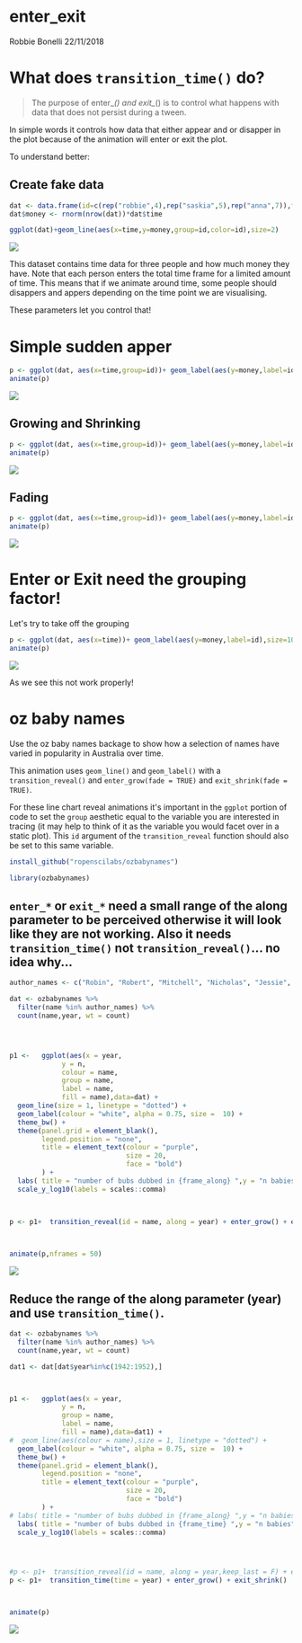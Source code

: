 enter\_exit
================
Robbie Bonelli
22/11/2018

What does `transition_time()` do?
=================================

> The purpose of enter\_*() and exit\_*() is to control what happens with data that does not persist during a tween.

In simple words it controls how data that either appear and or disapper in the plot because of the animation will enter or exit the plot.

To understand better:

Create fake data
----------------

``` r
dat <- data.frame(id=c(rep("robbie",4),rep("saskia",5),rep("anna",7)),time=c(1:4,2:6,4:10))
dat$money <- rnorm(nrow(dat))*dat$time

ggplot(dat)+geom_line(aes(x=time,y=money,group=id,color=id),size=2)
```

![](enter_exit_files/figure-markdown_github/unnamed-chunk-1-1.png)

This dataset contains time data for three people and how much money they have. Note that each person enters the total time frame for a limited amount of time. This means that if we animate around time, some people should disappers and appers depending on the time point we are visualising.

These parameters let you control that!

Simple sudden apper
===================

``` r
p <- ggplot(dat, aes(x=time,group=id))+ geom_label(aes(y=money,label=id,color=id),size=10) +  transition_time(time=time)+enter_appear()+exit_disappear()
animate(p)
```

![](enter_exit_files/figure-markdown_github/unnamed-chunk-2-1.gif)

Growing and Shrinking
---------------------

``` r
p <- ggplot(dat, aes(x=time,group=id))+ geom_label(aes(y=money,label=id,color=id),size=10) +  transition_time(time=time)+enter_grow()+exit_shrink()
animate(p)
```

![](enter_exit_files/figure-markdown_github/unnamed-chunk-3-1.gif)

Fading
------

``` r
p <- ggplot(dat, aes(x=time,group=id))+ geom_label(aes(y=money,label=id,color=id),size=10) +  transition_time(time=time)+enter_fade()+exit_fade()
animate(p)
```

![](enter_exit_files/figure-markdown_github/unnamed-chunk-4-1.gif)

Enter or Exit need the grouping factor!
=======================================

Let's try to take off the grouping

``` r
p <- ggplot(dat, aes(x=time))+ geom_label(aes(y=money,label=id),size=10) +  transition_time(time=time)+enter_appear()+exit_disappear()
animate(p)
```

![](enter_exit_files/figure-markdown_github/unnamed-chunk-5-1.gif)

As we see this not work properly!

oz baby names
=============

Use the oz baby names backage to show how a selection of names have varied in popularity in Australia over time.

This animation uses `geom_line()` and `geom_label()` with a `transition_reveal()` and `enter_grow(fade = TRUE)` and `exit_shrink(fade = TRUE)`.

For these line chart reveal animations it's important in the `ggplot` portion of code to set the `group` aesthetic equal to the variable you are interested in tracing (it may help to think of it as the variable you would facet over in a static plot). This `id` argument of the `transition_reveal` function should also be set to this same variable.

``` r
install_github("ropenscilabs/ozbabynames")
```

``` r
library(ozbabynames)
```

`enter_*` or `exit_*` need a **small range of the along parameter** to be perceived otherwise it will look like they are not working. Also it needs `transition_time()` not `transition_reveal()`... no idea why...
-------------------------------------------------------------------------------------------------------------------------------------------------------------------------------------------------------------------

``` r
author_names <- c("Robin", "Robert", "Mitchell", "Nicholas", "Jessie", "Jessica")

dat <- ozbabynames %>%
  filter(name %in% author_names) %>%
  count(name,year, wt = count) 




p1 <-   ggplot(aes(x = year, 
             y = n,
             colour = name,
             group = name,
             label = name,
             fill = name),data=dat) +
  geom_line(size = 1, linetype = "dotted") +
  geom_label(colour = "white", alpha = 0.75, size =  10) +
  theme_bw() +
  theme(panel.grid = element_blank(),
        legend.position = "none",
        title = element_text(colour = "purple",
                             size = 20,
                             face = "bold")
        ) +
  labs( title = "number of bubs dubbed in {frame_along} ",y = "n babies" ) +
  scale_y_log10(labels = scales::comma) 

  
  
p <- p1+  transition_reveal(id = name, along = year) + enter_grow() + exit_shrink()



animate(p,nframes = 50)
```

![](enter_exit_files/figure-markdown_github/baby-1.gif)

Reduce the range of the **along** parameter (year) and use `transition_time()`.
-------------------------------------------------------------------------------

``` r
dat <- ozbabynames %>%
  filter(name %in% author_names) %>%
  count(name,year, wt = count)

dat1 <- dat[dat$year%in%c(1942:1952),]



p1 <-   ggplot(aes(x = year, 
             y = n,
             group = name,
             label = name,
             fill = name),data=dat1) +
#  geom_line(aes(colour = name),size = 1, linetype = "dotted") +
  geom_label(colour = "white", alpha = 0.75, size =  10) +
  theme_bw() +
  theme(panel.grid = element_blank(),
        legend.position = "none",
        title = element_text(colour = "purple",
                             size = 20,
                             face = "bold")
        ) +
# labs( title = "number of bubs dubbed in {frame_along} ",y = "n babies" ) +
  labs( title = "number of bubs dubbed in {frame_time} ",y = "n babies" ) +
  scale_y_log10(labels = scales::comma) 




#p <- p1+  transition_reveal(id = name, along = year,keep_last = F) + enter_grow() 
p <- p1+  transition_time(time = year) + enter_grow() + exit_shrink()



animate(p)
```

![](enter_exit_files/figure-markdown_github/unnamed-chunk-6-1.gif)
